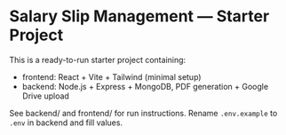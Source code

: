 # Salary Slip Management — Starter Project


This is a ready-to-run starter project containing:
- frontend: React + Vite + Tailwind (minimal setup)
- backend: Node.js + Express + MongoDB, PDF generation + Google Drive upload

See backend/ and frontend/ for run instructions. Rename `.env.example` to `.env` in backend and fill values.
